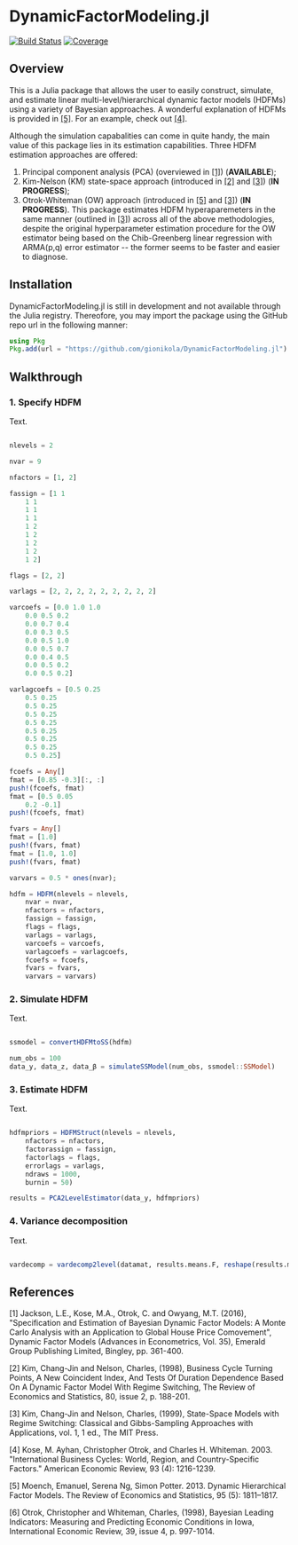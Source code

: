# DynamicFactorModeling.jl

[![Build Status](https://github.com/gionikola/DynamicFactorModeling.jl/actions/workflows/CI.yml/badge.svg?branch=main)](https://github.com/gionikola/DynamicFactorModeling.jl/actions/workflows/CI.yml?query=branch%3Amain)
[![Coverage](https://codecov.io/gh/gionikola/DynamicFactorModeling.jl/branch/main/graph/badge.svg)](https://codecov.io/gh/gionikola/DynamicFactorModeling.jl)

## Overview 

This is a Julia package that allows the user to easily construct, simulate, and estimate linear multi-level/hierarchical dynamic factor models (HDFMs) using a variety of Bayesian approaches. 
A wonderful explanation of HDFMs is provided in [[5]](#5). For an example, check out [[4]](#4).

Although the simulation capabalities can come in quite handy, the main value of this package lies in its estimation capabilities.
Three HDFM estimation approaches are offered: 
1. Principal component analysis (PCA) (overviewed in [[1]](#1)) (**AVAILABLE**);
2. Kim-Nelson (KM) state-space approach (introduced in [[2]](#2) and [[3]](#3)) (**IN PROGRESS**);
3. Otrok-Whiteman (OW) approach (introduced in [[5]](#6) and [[3]](#4)) (**IN PROGRESS**).
This package estimates HDFM hyperaparemeters in the same manner (outlined in [[3]](#3)) across all of the above methodologies, despite the original hyperparameter estimation procedure for the OW estimator being based on the Chib-Greenberg linear regression with ARMA(p,q) error estimator -- the former seems to be faster and easier to diagnose.

## Installation

DynamicFactorModeling.jl is still in development and not available through the Julia registry.
Thereofore, you may import the package using the GitHub repo url in the following manner:

```julia
using Pkg
Pkg.add(url = "https://github.com/gionikola/DynamicFactorModeling.jl")
```

## Walkthrough 

### 1. **Specify HDFM** 

Text.

```julia

nlevels = 2

nvar = 9

nfactors = [1, 2]

fassign = [1 1
    1 1
    1 1
    1 1
    1 2
    1 2
    1 2
    1 2
    1 2]

flags = [2, 2]

varlags = [2, 2, 2, 2, 2, 2, 2, 2, 2]

varcoefs = [0.0 1.0 1.0
    0.0 0.5 0.2
    0.0 0.7 0.4
    0.0 0.3 0.5
    0.0 0.5 1.0
    0.0 0.5 0.7
    0.0 0.4 0.5
    0.0 0.5 0.2
    0.0 0.5 0.2]

varlagcoefs = [0.5 0.25
    0.5 0.25
    0.5 0.25
    0.5 0.25
    0.5 0.25
    0.5 0.25
    0.5 0.25
    0.5 0.25
    0.5 0.25]

fcoefs = Any[]
fmat = [0.85 -0.3][:, :]
push!(fcoefs, fmat)
fmat = [0.5 0.05
    0.2 -0.1]
push!(fcoefs, fmat)

fvars = Any[]
fmat = [1.0]
push!(fvars, fmat)
fmat = [1.0, 1.0]
push!(fvars, fmat)

varvars = 0.5 * ones(nvar);

hdfm = HDFM(nlevels = nlevels,
    nvar = nvar,
    nfactors = nfactors,
    fassign = fassign,
    flags = flags,
    varlags = varlags,
    varcoefs = varcoefs,
    varlagcoefs = varlagcoefs,
    fcoefs = fcoefs,
    fvars = fvars,
    varvars = varvars)

```

### 2. Simulate HDFM 

Text.

```julia

ssmodel = convertHDFMtoSS(hdfm)

num_obs = 100
data_y, data_z, data_β = simulateSSModel(num_obs, ssmodel::SSModel)

```

### 3. Estimate HDFM 

Text.

```julia

hdfmpriors = HDFMStruct(nlevels = nlevels,
    nfactors = nfactors,
    factorassign = fassign,
    factorlags = flags,
    errorlags = varlags,
    ndraws = 1000,
    burnin = 50)

results = PCA2LevelEstimator(data_y, hdfmpriors)

```

### 4. Variance decomposition

Text.

```julia

vardecomp = vardecomp2level(datamat, results.means.F, reshape(results.means.B, 3, 50)', fassign)

```

## References 

<a id="1">[1]</a> 
Jackson, L.E., Kose, M.A., Otrok, C. and Owyang, M.T. (2016), "Specification and Estimation of Bayesian Dynamic Factor Models: A Monte Carlo Analysis with an Application to Global House Price Comovement", Dynamic Factor Models (Advances in Econometrics, Vol. 35), Emerald Group Publishing Limited, Bingley, pp. 361-400.

<a id="2">[2]</a> 
Kim, Chang-Jin and Nelson, Charles, (1998), Business Cycle Turning Points, A New Coincident Index, And Tests Of Duration Dependence Based On A Dynamic Factor Model With Regime Switching, The Review of Economics and Statistics, 80, issue 2, p. 188-201.

<a id="3">[3]</a> 
Kim, Chang-Jin and Nelson, Charles, (1999), State-Space Models with Regime Switching: Classical and Gibbs-Sampling Approaches with Applications, vol. 1, 1 ed., The MIT Press.

<a id="4">[4]</a> 
Kose, M. Ayhan, Christopher Otrok, and Charles H. Whiteman. 2003. "International Business Cycles: World, Region, and Country-Specific Factors." American Economic Review, 93 (4): 1216-1239.

<a id="5">[5]</a> 
Moench, Emanuel, Serena Ng, Simon Potter. 2013. Dynamic Hierarchical Factor Models. The Review of Economics and Statistics, 95 (5): 1811–1817.

<a id="6">[6]</a> 
Otrok, Christopher and Whiteman, Charles, (1998), Bayesian Leading Indicators: Measuring and Predicting Economic Conditions in Iowa, International Economic Review, 39, issue 4, p. 997-1014.
